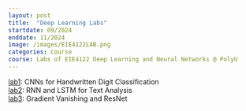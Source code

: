 ```yaml
---
layout: post
title:  "Deep Learning Labs"
startdate: 09/2024
enddate: 11/2024
image: /images/EIE4122LAB.png
categories: Course
course: Labs of EIE4122 Deep Learning and Neural Networks @ PolyU
---
```

[lab1](/pdfs/24011149X_LAB1.pdf): CNNs for Handwritten Digit Classification  
[lab2](/pdfs/24011149X_LAB2.pdf): RNN and LSTM for Text Analysis  
[lab3](/pdfs/24011149X_LAB3.pdf): Gradient Vanishing and ResNet  
